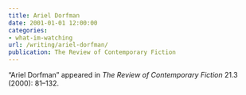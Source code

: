 ```yaml
---
title: Ariel Dorfman
date: 2001-01-01 12:00:00
categories: 
- what-im-watching
url: /writing/ariel-dorfman/
publication: The Review of Contemporary Fiction
---
```

“Ariel Dorfman” appeared in <em>The Review of Contemporary Fiction</em> 21.3 (2000): 81–132.
